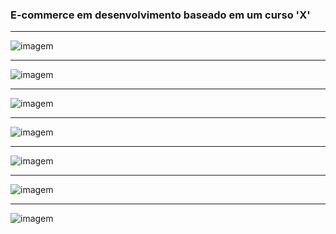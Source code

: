 <h3>E-commerce em desenvolvimento baseado em um curso 'X'</h3>
<hr>

![imagem](https://github.com/Tarmiel/PJ_web/blob/master/WordPress/SmartCell/p1.png)
<hr>

![imagem](https://github.com/Tarmiel/PJ_web/blob/master/WordPress/SmartCell/p2.png)
<hr>

![imagem](https://github.com/Tarmiel/PJ_web/blob/master/WordPress/SmartCell/p3.png)
<hr>

![imagem](https://github.com/Tarmiel/PJ_web/blob/master/WordPress/SmartCell/p4.png)
<hr>

![imagem](https://github.com/Tarmiel/PJ_web/blob/master/WordPress/SmartCell/p5.png)
<hr>

![imagem](https://github.com/Tarmiel/PJ_web/blob/master/WordPress/SmartCell/p6.png)
<hr>

![imagem](https://github.com/Tarmiel/PJ_web/blob/master/WordPress/SmartCell/p7.png)